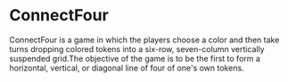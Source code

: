 # ConnectFour
ConnectFour is a game in which the players choose a color and then take turns dropping colored tokens into a six-row, seven-column vertically suspended grid.The objective of the game is to be the first to form a horizontal, vertical, or diagonal line of four of one's own tokens. 
